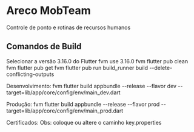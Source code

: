 # Areco MobTeam
Controle de ponto e rotinas de recursos humanos

## Comandos de Build
Selecionar a versão 3.16.0 do Flutter
fvm use 3.16.0
fvm flutter pub clean
fvm flutter pub get
fvm flutter pub run build_runner build --delete-conflicting-outputs

Desenvolvimento:
fvm flutter build appbundle --release --flavor dev --target=lib/app/core/config/env/main_dev.dart

Produção:
fvm flutter build appbundle --release --flavor prod --target=lib/app/core/config/env/main_prod.dart

Certificados:
Obs: coloque ou altere o caminho key.properties